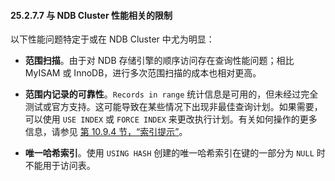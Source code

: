 #### 25.2.7.7 与 NDB Cluster 性能相关的限制

以下性能问题特定于或在 NDB Cluster 中尤为明显：

- **范围扫描**。由于对 NDB 存储引擎的顺序访问存在查询性能问题；相比 MyISAM 或 InnoDB，进行多次范围扫描的成本也相对更高。

- **范围内记录的可靠性**。`Records in range` 统计信息是可用的，但未经过完全测试或官方支持。这可能导致在某些情况下出现非最佳查询计划。如果需要，可以使用 `USE INDEX` 或 `FORCE INDEX` 来更改执行计划。有关如何操作的更多信息，请参见 [第 10.9.4 节，“索引提示”](#section-10.9.4)。

- **唯一哈希索引**。使用 `USING HASH` 创建的唯一哈希索引在键的一部分为 `NULL` 时不能用于访问表。